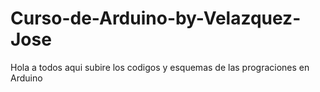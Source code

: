 # Curso-de-Arduino-by-Velazquez-Jose
Hola a todos aqui subire los codigos y esquemas de las prograciones en Arduino
